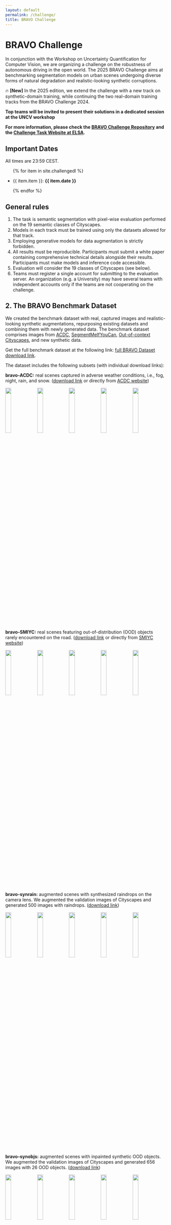 ```yaml
---
layout: default
permalink: /challenge/
title: BRAVO Challenge
---
```


# BRAVO Challenge

In conjunction with the Workshop on Uncertainty Quantification for Computer Vision, we are organizing a challenge on the robustness of autonomous driving in the open world. 
The 2025 BRAVO Challenge aims at benchmarking segmentation models on urban scenes undergoing diverse forms of natural degradation and realistic-looking synthetic corruptions. 

🔥 <b>[New]</b> In the 2025 edition, we extend the challenge with a new track on synthetic-domain training, while continuing the two real-domain training tracks from the BRAVO Challenge 2024.

<b>Top teams will be invited to present their solutions in a dedicated session at the UNCV workshop</b>

<b>For more information, please check the [BRAVO Challenge Repository](https://github.com/valeoai/bravo_challenge) and the [Challenge Task Website at ELSA](https://benchmarks.elsa-ai.eu/?ch=1&com=introduction).</b>



## Important Dates

All times are 23:59 CEST.

<ul>

{% for item in site.challengedl  %}

  <li>{{ item.item }}: <strong>{{ item.date }}</strong></li>

{% endfor %}

</ul>

## General rules

1. The task is semantic segmentation with pixel-wise evaluation performed on the 19 semantic classes of Cityscapes.
2. Models in each track must be trained using only the datasets allowed for that track.
3. Employing generative models for data augmentation is strictly forbidden.
4. All results must be reproducible. Participants must submit a white paper containing comprehensive technical details alongside their results. Participants must make models and inference code accessible.
5. Evaluation will consider the 19 classes of Cityscapes (see below).
6. Teams must register a single account for submitting to the evaluation server. An organization (e.g. a University) may have several teams with independent accounts only if the teams are not cooperating on the challenge.

## 2. The BRAVO Benchmark Dataset

We created the benchmark dataset with real, captured images and realistic-looking synthetic augmentations, repurposing existing datasets and combining them with newly generated data. The benchmark dataset comprises images from [ACDC](https://acdc.vision.ee.ethz.ch/), [SegmentMeIfYouCan](https://segmentmeifyoucan.com/), [Out-of-context Cityscapes](https://arxiv.org/abs/2108.00968), and new synthetic data.

Get the full benchmark dataset at the following link: [full BRAVO Dataset download link](https://drive.google.com/drive/u/4/folders/11-dnlbMjm8O_ynq1REuDYKOmHLqEhGYP).

The dataset includes the following subsets (with individual download links):

**bravo-ACDC:** real scenes captured in adverse weather conditions, i.e., fog, night, rain, and snow. ([download link](https://drive.google.com/drive/u/4/folders/1IW6-Tdfk2At6CrIIrA-QJF6CEcHgqqha) or directly from [ACDC website](https://acdc.vision.ee.ethz.ch/download))

  <div>
      <img src="{{ site.baseurl }}/assets/bravobenchmark/acdc/acdc1.png"   style="width: 19%; height: auto;"> 
      <img src="{{ site.baseurl }}/assets/bravobenchmark/acdc/acdc2.png" style="width: 19%; height: auto;"> 
      <img src="{{ site.baseurl }}/assets/bravobenchmark/acdc/acdc3.png" style="width: 19%; height: auto;"> 
      <img src="{{ site.baseurl }}/assets/bravobenchmark/acdc/acdc4.png" style="width: 19%; height: auto;"> 
      <img src="{{ site.baseurl }}/assets/bravobenchmark/acdc/acdc5.png" style="width: 19%; height: auto;">
  </div>

**bravo-SMIYC:** real scenes featuring out-of-distribution (OOD) objects rarely encountered on the road. ([download link](https://drive.google.com/drive/u/4/folders/1XnC9_7RzwZCWaDpP3iETbGt7Yvmg0MOg) or directly from [SMIYC website](https://segmentmeifyoucan.com/))

  <div>
    <img src="{{ site.baseurl }}/assets/bravobenchmark/synrain/rain1.png" style="width: 19%; height: auto;"> 
    <img src="{{ site.baseurl }}/assets/bravobenchmark/smiyc/smiyc2.jpg" style="width: 19%; height: auto;"> 
    <img src="{{ site.baseurl }}/assets/bravobenchmark/smiyc/smiyc3.jpg" style="width: 19%; height: auto;"> 
    <img src="{{ site.baseurl }}/assets/bravobenchmark/smiyc/smiyc4.jpg" style="width: 19%; height: auto;"> 
    <img src="{{ site.baseurl }}/assets/bravobenchmark/smiyc/smiyc5.jpg" style="width: 19%; height: auto;">
  </div>

**bravo-synrain:** augmented scenes with synthesized raindrops on the camera lens. We augmented the validation images of Cityscapes and generated 500 images with raindrops. ([download link](https://drive.google.com/drive/u/4/folders/1onP6tUVSjV-qKWWLm6wiOZCB9U14_gQ6))

  <div>
    <img src="{{ site.baseurl }}/assets/bravobenchmark/synrain/rain1.png" style="width: 19%; height: auto;"> 
    <img src="{{ site.baseurl }}/assets/bravobenchmark/synrain/rain2.png" style="width: 19%; height: auto;"> 
    <img src="{{ site.baseurl }}/assets/bravobenchmark/synrain/rain3.png" style="width: 19%; height: auto;"> 
    <img src="{{ site.baseurl }}/assets/bravobenchmark/synrain/rain4.png" style="width: 19%; height: auto;"> 
    <img src="{{ site.baseurl }}/assets/bravobenchmark/synrain/rain5.png" style="width: 19%; height: auto;">
  </div>

**bravo-synobjs:** augmented scenes with inpainted synthetic OOD objects. We augmented the validation images of Cityscapes and generated 656 images with 26 OOD objects. ([download link](https://drive.google.com/drive/u/4/folders/1KKt_25S69DBf8ZTxhOhELpLgS2gyyGnf))

  <div>
    <img src="{{ site.baseurl }}/assets/bravobenchmark/synobjs/cheetah.png" style="width: 19%; height: auto;"> 
    <img src="{{ site.baseurl }}/assets/bravobenchmark/synobjs/chimpanzee.png" style="width: 19%; height: auto;"> 
    <img src="{{ site.baseurl }}/assets/bravobenchmark/synobjs/lion.png" style="width: 19%; height: auto;"> 
    <img src="{{ site.baseurl }}/assets/bravobenchmark/synobjs/panda.png" style="width: 19%; height: auto;"> 
    <img src="{{ site.baseurl }}/assets/bravobenchmark/synobjs/penguine.png" style="width: 19%; height: auto;"> 
  </div>

**bravo-synflare:** augmented scenes with synthesized light flares. We augmented the validation images of Cityscapes and generated 308 images with random light flares. ([download link](https://drive.google.com/drive/u/4/folders/13EpBXUY8BChoqfMxR5JhiyhqrzqLAO2y))

  <div>
    <img src="{{ site.baseurl }}/assets/bravobenchmark/synflare/flare1.png" style="width: 19%; height: auto;"> 
    <img src="{{ site.baseurl }}/assets/bravobenchmark/synflare/flare2.png" style="width: 19%; height: auto;"> 
    <img src="{{ site.baseurl }}/assets/bravobenchmark/synflare/flare3.png" style="width: 19%; height: auto;"> 
    <img src="{{ site.baseurl }}/assets/bravobenchmark/synflare/flare4.png" style="width: 19%; height: auto;"> 
    <img src="{{ site.baseurl }}/assets/bravobenchmark/synflare/flare5.png" style="width: 19%; height: auto;">
  </div>

**bravo-outofcontext:** augmented scenes with random backgrounds. We augmented the validation images of Cityscapes and generated 329 images with random random backgrounds. ([download link](https://drive.google.com/drive/u/4/folders/1NoXqTQWxrj_yKMNRKLOd1rnn2TjqIaU5))

  <div>
    <img src="{{ site.baseurl }}/assets/bravobenchmark/synooc/ooc1.png" style="width: 19%; height: auto;"> 
    <img src="{{ site.baseurl }}/assets/bravobenchmark/synooc/ooc2.png" style="width: 19%; height: auto;"> 
    <img src="{{ site.baseurl }}/assets/bravobenchmark/synooc/ooc3.png" style="width: 19%; height: auto;"> 
    <img src="{{ site.baseurl }}/assets/bravobenchmark/synooc/ooc4.png" style="width: 19%; height: auto;"> 
    <img src="{{ site.baseurl }}/assets/bravobenchmark/synooc/ooc5.png" style="width: 19%; height: auto;">
  </div>



## Challenge Tracks

We propose two tracks:

#### Track 1 – Single-domain training

In this track, you must train your models exclusively on the [Cityscapes dataset](https://www.cityscapes-dataset.com/). This track evaluates the robustness of models trained with limited supervision and geographical diversity when facing unexpected corruptions observed in real-world scenarios.

#### Track 2 – Multi-domain training

In this track, you must train your models over a mix of datasets, whose choice is strictly limited to the list provided below, comprising both natural and synthetic domains. This track assesses the impact of fewer constraints on the training data on robustness.

Allowed training datasets for Track 2:
- [Cityscapes](https://www.cityscapes-dataset.com/)
- [BDD100k](https://bdd-data.berkeley.edu/)
- [Mapillary Vistas](https://www.mapillary.com/datasets)
- [India Driving Dataset](https://idd.insaan.iiit.ac.in/)
- [WildDash 2](https://www.wilddash.cc/)
- [GTA5 Dataset](https://download.visinf.tu-darmstadt.de/data/from_games/) (synthetic)
- [SHIFT Dataset](https://www.vis.xyz/shift/) (synthetic)


#### 🔥 [New] Track 3 – Synthetic-domain training

In this track, you must train your models exclusively on the synthetic datasets. This track evaluates the robustness of models trained solely on synthetic data when facing corruptions observed in real-world scenarios.

Allowed training datasets for this track:
- [GTA5 Dataset](https://download.visinf.tu-darmstadt.de/data/from_games/) (synthetic)
- [SYNTHIA Dataset](https://synthia-dataset.net/) (synthetic)
- [UrbanSyn Dataset](https://www.urbansyn.org/) (synthetic)
- [SHIFT Dataset](https://www.vis.xyz/shift/) (synthetic)

<br>

<p>Supported by:</p>

<a href="https://elsa-ai.eu/">
<img src="{{ site.baseurl }}/assets/elsa-logo.png" class="img-responsive" style="width: 15%; height: auto;" alt="">
</a>
